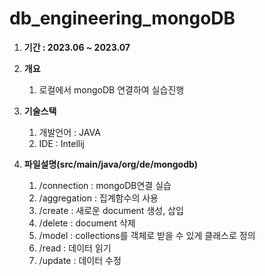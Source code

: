 # db_engineering_mongoDB

1. **기간 : 2023.06 ~ 2023.07** 

3. **개요**
    1. 로컬에서 mongoDB 연결하여 실습진행
  
2. **기술스택**
    1. 개발언어 : JAVA
    2. IDE : Intellij

4. **파일설명(src/main/java/org/de/mongodb)**
    1. /connection : mongoDB연결 실습
    2. /aggregation : 집계함수의 사용
    3. /create : 새로운 document 생성, 삽입
    4. /delete : document 삭제
    5. /model : collections를 객체로 받을 수 있게 클래스로 정의
    6. /read : 데이터 읽기
    7. /update : 데이터 수정
       



